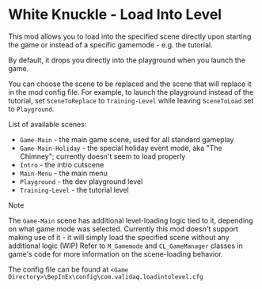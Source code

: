 # White Knuckle - Load Into Level

This mod allows you to load into the specified scene directly upon starting the game or instead of a specific gamemode - e.g. the tutorial.

By default, it drops you directly into the playground when you launch the game.

You can choose the scene to be replaced and the scene that will replace it in the mod config file.
For example, to launch the playground instead of the tutorial, set `SceneToReplace` to `Training-Level` while leaving `SceneToLoad` set to `Playground`.

List of available scenes:
* `Game-Main` - the main game scene, used for all standard gameplay
* `Game-Main-Holiday` - the special holiday event mode, aka "The Chimney"; currently doesn't seem to load properly
* `Intro` - the intro cutscene
* `Main-Menu` - the main menu
* `Playground` - the dev playground level
* `Training-Level` - the tutorial level

> [!NOTE]
> The `Game-Main` scene has additional level-loading logic tied to it, depending on what game mode was selected.
> Currently this mod doesn't support making use of it - it will simply load the specified scene without any additional logic (WIP)
> Refer to `M_Gamemode` and `CL_GameManager` classes in game's code for more information on the scene-loading behavior.

The config file can be found at `<Game Directory>\BepInEx\config\com.validaq.loadintolevel.cfg`
